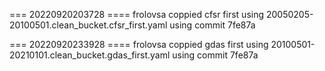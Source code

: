 === 20220920203728 ====
frolovsa coppied cfsr first using 20050205-20100501.clean_bucket.cfsr_first.yaml
using commit 7fe87a

=== 20220920233928 ====
frolovsa coppied gdas first using 20100501-20210101.clean_bucket.gdas_first.yaml
using commit 7fe87a


